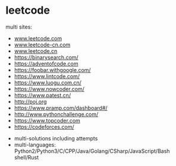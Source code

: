 # leetcode
multi sites: 
- www.leetcode.com 
- www.leetcode-cn.com
- www.leetcode.cn
- https://binarysearch.com/
- https://adventofcode.com
- https://foobar.withgoogle.com/
- https://www.lintcode.com/
- https://www.luogu.com.cn/ 
- https://www.nowcoder.com/
- https://www.patest.cn/
- http://poj.org
- https://www.pramp.com/dashboard#/
- http://www.pythonchallenge.com/
- https://www.topcoder.com
- https://codeforces.com/



* multi-solutions including attempts
* multi-languages: Python2/Python3/C/CPP/Java/Golang/CSharp/JavaScript/Bash shell/Rust
